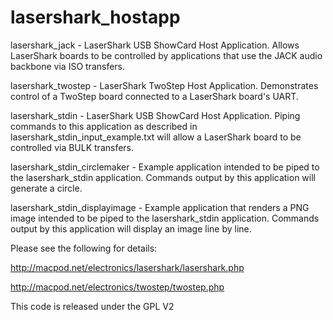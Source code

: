 lasershark_hostapp
===================

lasershark_jack - LaserShark USB ShowCard Host Application. Allows LaserShark boards to be controlled by applications that use the JACK audio backbone via ISO transfers.

lasershark_twostep - LaserShark TwoStep Host Application. Demonstrates control of a TwoStep board connected to a LaserShark board's UART.

lasershark_stdin - LaserShark USB ShowCard Host Application. Piping commands to this application as described in lasershark_stdin_input_example.txt will allow a LaserShark board to be controlled via BULK transfers.

lasershark_stdin_circlemaker - Example application intended to be piped to the lasershark_stdin application. Commands output by this application will generate a circle.

lasershark_stdin_displayimage - Example application that renders a PNG image intended to be piped to the lasershark_stdin application. Commands output by this application will display an image line by line.

Please see the following for details:

http://macpod.net/electronics/lasershark/lasershark.php

http://macpod.net/electronics/twostep/twostep.php

This code is released under the GPL V2 
